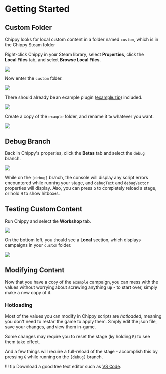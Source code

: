 # Getting Started

## Custom Folder

Chippy looks for local custom content in a folder named `custom`, which is in the Chippy Steam folder.

Right-click Chippy in your Steam library, select **Properties**, click the **Local&nbsp;Files** tab, and select **Browse Local Files**.

<img src="https://files.facepunch.com/ryleigh/1b1111b1/Steam_2019-10-11_21-08-35.png" />

Now enter the `custom` folder.

<img src="https://files.facepunch.com/ryleigh/1b1111b1/explorer_2019-10-11_21-11-01.png" />

There should already be an example plugin ([example.zip](https://files.facepunch.com/ryleigh/200115-aZigXG/example.zip)) included.

<img src="https://files.facepunch.com/ryleigh/1b1511b1/explorer_2019-10-15_22-30-50.png" />

Create a copy of the `example` folder, and rename it to whatever you want.

<img src="https://files.facepunch.com/ryleigh/200115-uhSQc2/explorer_2020-01-15_23-57-55.png" />

## Debug Branch

Back in Chippy's properties, click the **Betas** tab and select the `debug` branch.

<img src="https://files.facepunch.com/ryleigh/200116-iwFnBB/Steam_2020-01-16_18-24-02.png" />

While on the `[debug]` branch, the console will display any script errors encountered while running your stage, and `debugText` and `debugVector` properties will display. Also, you can press `G` to completely reload a stage, or hold `H` to show hitboxes.

## Testing Custom Content

Run Chippy and select the **Workshop** tab.

<img src="https://files.facepunch.com/ryleigh/200116-KGRNBe/Chippy_2020-01-16_18-22-34.png" />

On the bottom left, you should see a **Local** section, which displays campaigns in your `custom` folder.

<img src="https://files.facepunch.com/ryleigh/200116-fMCMAS/Chippy_2020-01-16_18-16-23.png" />

## Modifying Content 

Now that you have a copy of the `example` campaign, you can mess with the values without worrying about screwing anything up - to start over, simply make a new copy of it.

### Hotloading

Most of the values you can modify in Chippy scripts are *hotloaded*, meaning you don't need to restart the game to apply them. Simply edit the json file, save your changes, and view them in-game.

Some changes may require you to reset the stage (by holding `R`) to see them take effect.

And a few things will require a full-reload of the stage - accomplish this by pressing `G` while running on the `[debug]` branch.


!!! tip 
    Download a good free text editor such as [VS Code](https://code.visualstudio.com/).